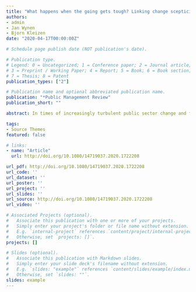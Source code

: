 ```yaml
---
title: "What happens when the going gets tough? Linking change scepticism, organizational identification, and turnover intentions"
authors:
- admin
- Jan Wynen
- Bjorn Kleizen
date: "2020-04-17T00:00:00Z"

# Schedule page publish date (NOT publication's date).

# Publication type.
# Legend: 0 = Uncategorized; 1 = Conference paper; 2 = Journal article;
# 3 = Preprint / Working Paper; 4 = Report; 5 = Book; 6 = Book section;
# 7 = Thesis; 8 = Patent
publication_types: ["2"]

# Publication name and optional abbreviated publication name.
publication: "*Public Management Review"
publication_short: ""

abstract: In times of increasingly turbulent public sector change and frequent career shifts, the relationship between attitudes towards workplace change, organizational identification and turnover intent are highly relevant, but poorly understood. Using data from the Australian Public Service’s (APS) employee survey, this article examines the psychological mechanisms that lead employees to consider leaving their own organization, and the APS as a whole. The combined effect of sceptically perceived workplace change and strong organizational identification leads to an increase in turnover intentions at the organizational level, which testifies to the potentially destructive effect of workplace changes.

tags:
- Source Themes
featured: false

# links:
- name: "Article"
  url: http://doi.org/10.1080/14719037.2020.1722208

url_pdf: http://doi.org/10.1080/14719037.2020.1722208
url_code: ''
url_dataset: ''
url_poster: ''
url_project: ''
url_slides: ''
url_source: http://doi.org/10.1080/14719037.2020.1722208
url_video: ''

# Associated Projects (optional).
#   Associate this publication with one or more of your projects.
#   Simply enter your project's folder or file name without extension.
#   E.g. `internal-project` references `content/project/internal-project/index.md`.
#   Otherwise, set `projects: []`.
projects: []

# Slides (optional).
#   Associate this publication with Markdown slides.
#   Simply enter your slide deck's filename without extension.
#   E.g. `slides: "example"` references `content/slides/example/index.md`.
#   Otherwise, set `slides: ""`.
slides: example
---
```



